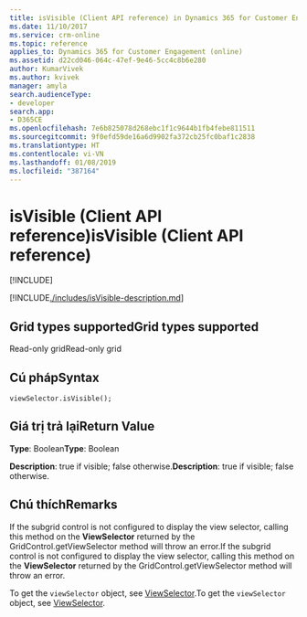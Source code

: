 ```yaml
---
title: isVisible (Client API reference) in Dynamics 365 for Customer Engagement| MicrosoftDocs
ms.date: 11/10/2017
ms.service: crm-online
ms.topic: reference
applies_to: Dynamics 365 for Customer Engagement (online)
ms.assetid: d22cd046-064c-47ef-9e46-5cc4c8b6e280
author: KumarVivek
ms.author: kvivek
manager: amyla
search.audienceType:
- developer
search.app:
- D365CE
ms.openlocfilehash: 7e6b825078d268ebc1f1c9644b1fb4febe811511
ms.sourcegitcommit: 9f0efd59de16a6d9902fa372cb25fc0baf1c2838
ms.translationtype: HT
ms.contentlocale: vi-VN
ms.lasthandoff: 01/08/2019
ms.locfileid: "387164"
---
```

# <a name="isvisible-client-api-reference"></a><span data-ttu-id="1db38-102">isVisible (Client API reference)</span><span class="sxs-lookup"><span data-stu-id="1db38-102">isVisible (Client API reference)</span></span>

[!INCLUDE[](../../../../../includes/cc_applies_to_update_9_0_0.md)]

[!INCLUDE[./includes/isVisible-description.md](./includes/isVisible-description.md)]

## <a name="grid-types-supported"></a><span data-ttu-id="1db38-103">Grid types supported</span><span class="sxs-lookup"><span data-stu-id="1db38-103">Grid types supported</span></span>

<span data-ttu-id="1db38-104">Read-only grid</span><span class="sxs-lookup"><span data-stu-id="1db38-104">Read-only grid</span></span>

## <a name="syntax"></a><span data-ttu-id="1db38-105">Cú pháp</span><span class="sxs-lookup"><span data-stu-id="1db38-105">Syntax</span></span>

`viewSelector.isVisible();`

## <a name="return-value"></a><span data-ttu-id="1db38-106">Giá trị trả lại</span><span class="sxs-lookup"><span data-stu-id="1db38-106">Return Value</span></span>

<span data-ttu-id="1db38-107">**Type**: Boolean</span><span class="sxs-lookup"><span data-stu-id="1db38-107">**Type**: Boolean</span></span>

<span data-ttu-id="1db38-108">**Description**: true if visible; false otherwise.</span><span class="sxs-lookup"><span data-stu-id="1db38-108">**Description**: true if visible; false otherwise.</span></span>

## <a name="remarks"></a><span data-ttu-id="1db38-109">Chú thích</span><span class="sxs-lookup"><span data-stu-id="1db38-109">Remarks</span></span>

<span data-ttu-id="1db38-110">If the subgrid control is not configured to display the view selector, calling this method on the **ViewSelector** returned by the GridControl.getViewSelector method will throw an error.</span><span class="sxs-lookup"><span data-stu-id="1db38-110">If the subgrid control is not configured to display the view selector, calling this method on the **ViewSelector** returned by the GridControl.getViewSelector method will throw an error.</span></span>

<span data-ttu-id="1db38-111">To get the `viewSelector` object, see [ViewSelector](../viewselector.md).</span><span class="sxs-lookup"><span data-stu-id="1db38-111">To get the `viewSelector` object, see [ViewSelector](../viewselector.md).</span></span>



